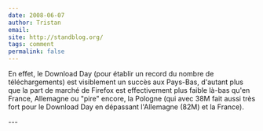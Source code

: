 ```yaml
---
date: 2008-06-07
author: Tristan
email: 
site: http://standblog.org/
tags: comment
permalink: false
---
```


<p>En effet, le Download Day (pour établir un record du nombre de téléchargements) est visiblement un succès aux Pays-Bas, d'autant plus que la part de marché de Firefox est effectivement plus faible là-bas qu'en France, Allemagne ou &quot;pire&quot; encore, la Pologne (qui avec 38M fait aussi très fort pour le Download Day en dépassant l'Allemagne (82M) et la France). </p>
---